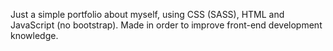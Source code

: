 Just a simple portfolio about myself, using CSS (SASS), HTML and JavaScript (no bootstrap).
Made in order to improve front-end development knowledge.
